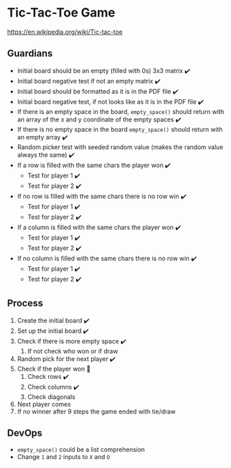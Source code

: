 # Tic-Tac-Toe Game
https://en.wikipedia.org/wiki/Tic-tac-toe
## Guardians
- Initial board should be an empty (filled with 0s) 3x3 matrix :heavy_check_mark:
- Initial board negative test if not an empty matrix :heavy_check_mark:
- Initial board should be formatted as it is in the PDF file :heavy_check_mark:
- Initial board negative test, if not looks like as it is in the PDF file :heavy_check_mark:
- If there is an empty space in the board, `empty_space()` should return with an array of the x and y coordinate 
of the empty spaces :heavy_check_mark:
- If there is no empty space in the board `empty_space()` should return with an empty array :heavy_check_mark:
- Random picker test with seeded random value (makes the random value always the same) :heavy_check_mark:
- If a row is filled with the same chars the player won :heavy_check_mark:
  - Test for player 1 :heavy_check_mark:
  - Test for player 2 :heavy_check_mark:
- If no row is filled with the same chars there is no row win :heavy_check_mark:
  - Test for player 1 :heavy_check_mark:
  - Test for player 2 :heavy_check_mark:
- If a column is filled with the same chars the player won :heavy_check_mark:
  - Test for player 1 :heavy_check_mark:
  - Test for player 2 :heavy_check_mark:
- If no column is filled with the same chars there is no row win :heavy_check_mark:
  - Test for player 1 :heavy_check_mark:
  - Test for player 2 :heavy_check_mark:
## Process
1. Create the initial board :heavy_check_mark:
2. Set up the initial board :heavy_check_mark:
3. Check if there is more empty space :heavy_check_mark:
   1. If not check who won or if draw
4. Random pick for the next player :heavy_check_mark:
5. Check if the player won :small_orange_diamond:
   1. Check rows :heavy_check_mark:
   2. Check columns :heavy_check_mark:
   3. Check diagonals
6. Next player comes
7. If no winner after 9 steps the game ended with tie/draw
## DevOps
- `empty_space()` could be a list comprehension
- Change `1` and `2` inputs to `X` and `O`